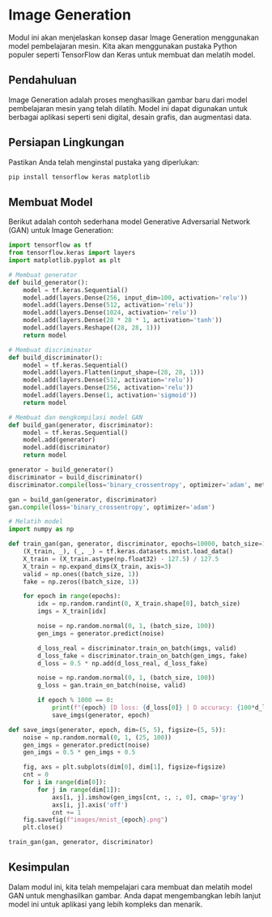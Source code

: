 # Image Generation

Modul ini akan menjelaskan konsep dasar Image Generation menggunakan model pembelajaran mesin. Kita akan menggunakan pustaka Python populer seperti TensorFlow dan Keras untuk membuat dan melatih model.

## Pendahuluan

Image Generation adalah proses menghasilkan gambar baru dari model pembelajaran mesin yang telah dilatih. Model ini dapat digunakan untuk berbagai aplikasi seperti seni digital, desain grafis, dan augmentasi data.

## Persiapan Lingkungan

Pastikan Anda telah menginstal pustaka yang diperlukan:

```bash
pip install tensorflow keras matplotlib
```

## Membuat Model

Berikut adalah contoh sederhana model Generative Adversarial Network (GAN) untuk Image Generation:

```python
import tensorflow as tf
from tensorflow.keras import layers
import matplotlib.pyplot as plt

# Membuat generator
def build_generator():
    model = tf.keras.Sequential()
    model.add(layers.Dense(256, input_dim=100, activation='relu'))
    model.add(layers.Dense(512, activation='relu'))
    model.add(layers.Dense(1024, activation='relu'))
    model.add(layers.Dense(28 * 28 * 1, activation='tanh'))
    model.add(layers.Reshape((28, 28, 1)))
    return model

# Membuat discriminator
def build_discriminator():
    model = tf.keras.Sequential()
    model.add(layers.Flatten(input_shape=(28, 28, 1)))
    model.add(layers.Dense(512, activation='relu'))
    model.add(layers.Dense(256, activation='relu'))
    model.add(layers.Dense(1, activation='sigmoid'))
    return model

# Membuat dan mengkompilasi model GAN
def build_gan(generator, discriminator):
    model = tf.keras.Sequential()
    model.add(generator)
    model.add(discriminator)
    return model

generator = build_generator()
discriminator = build_discriminator()
discriminator.compile(loss='binary_crossentropy', optimizer='adam', metrics=['accuracy'])

gan = build_gan(generator, discriminator)
gan.compile(loss='binary_crossentropy', optimizer='adam')

# Melatih model
import numpy as np

def train_gan(gan, generator, discriminator, epochs=10000, batch_size=128):
    (X_train, _), (_, _) = tf.keras.datasets.mnist.load_data()
    X_train = (X_train.astype(np.float32) - 127.5) / 127.5
    X_train = np.expand_dims(X_train, axis=3)
    valid = np.ones((batch_size, 1))
    fake = np.zeros((batch_size, 1))

    for epoch in range(epochs):
        idx = np.random.randint(0, X_train.shape[0], batch_size)
        imgs = X_train[idx]

        noise = np.random.normal(0, 1, (batch_size, 100))
        gen_imgs = generator.predict(noise)

        d_loss_real = discriminator.train_on_batch(imgs, valid)
        d_loss_fake = discriminator.train_on_batch(gen_imgs, fake)
        d_loss = 0.5 * np.add(d_loss_real, d_loss_fake)

        noise = np.random.normal(0, 1, (batch_size, 100))
        g_loss = gan.train_on_batch(noise, valid)

        if epoch % 1000 == 0:
            print(f"{epoch} [D loss: {d_loss[0]} | D accuracy: {100*d_loss[1]}] [G loss: {g_loss}]")
            save_imgs(generator, epoch)

def save_imgs(generator, epoch, dim=(5, 5), figsize=(5, 5)):
    noise = np.random.normal(0, 1, (25, 100))
    gen_imgs = generator.predict(noise)
    gen_imgs = 0.5 * gen_imgs + 0.5

    fig, axs = plt.subplots(dim[0], dim[1], figsize=figsize)
    cnt = 0
    for i in range(dim[0]):
        for j in range(dim[1]):
            axs[i, j].imshow(gen_imgs[cnt, :, :, 0], cmap='gray')
            axs[i, j].axis('off')
            cnt += 1
    fig.savefig(f"images/mnist_{epoch}.png")
    plt.close()

train_gan(gan, generator, discriminator)
```

## Kesimpulan

Dalam modul ini, kita telah mempelajari cara membuat dan melatih model GAN untuk menghasilkan gambar. Anda dapat mengembangkan lebih lanjut model ini untuk aplikasi yang lebih kompleks dan menarik.